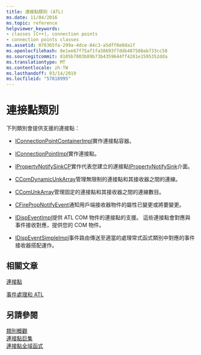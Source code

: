 ```yaml
---
title: 連接點類別 (ATL)
ms.date: 11/04/2016
ms.topic: reference
helpviewer_keywords:
- classes [C++], connection points
- connection points classes
ms.assetid: 076365fa-299a-4dce-84c3-a5dff0e0da1f
ms.openlocfilehash: 8e1ee67f75af1fa38693f7ddb487580ab733cc58
ms.sourcegitcommit: 8105b7003b89b73b4359644ff4281e1595352dda
ms.translationtype: MT
ms.contentlocale: zh-TW
ms.lasthandoff: 03/14/2019
ms.locfileid: "57818995"
---
```

# <a name="connection-points-classes"></a>連接點類別

下列類別會提供支援的連接點：

- [IConnectionPointContainerImpl](../atl/reference/iconnectionpointcontainerimpl-class.md)實作連接點容器。

- [IConnectionPointImpl](../atl/reference/iconnectionpointimpl-class.md)實作連接點。

- [IPropertyNotifySinkCP](../atl/reference/ipropertynotifysinkcp-class.md)實作代表您建立的連接點[IPropertyNotifySink](/windows/desktop/api/ocidl/nn-ocidl-ipropertynotifysink)介面。

- [CComDynamicUnkArray](../atl/reference/ccomdynamicunkarray-class.md)管理無限制的連接點和其接收器之間的連線。

- [CComUnkArray](../atl/reference/ccomunkarray-class.md)管理固定的連接點和其接收器之間的連線數目。

- [CFirePropNotifyEvent](../atl/reference/cfirepropnotifyevent-class.md)通知用戶端接收器物件的屬性已變更或將要變更。

- [IDispEventImpl](../atl/reference/idispeventimpl-class.md)提供 ATL COM 物件的連接點的支援。 這些連接點會對應與事件接收對應，提供您的 COM 物件。

- [IDispEventSimpleImpl](../atl/reference/idispeventsimpleimpl-class.md)事件路由傳送至適當的處理常式函式類別中對應的事件接收器搭配運作。

## <a name="related-articles"></a>相關文章

[連接點](../atl/atl-connection-points.md)

[事件處理和 ATL](../atl/event-handling-and-atl.md)

## <a name="see-also"></a>另請參閱

[類別概觀](../atl/atl-class-overview.md)<br/>
[連接點巨集](../atl/reference/connection-point-macros.md)<br/>
[連接點全域函式](../atl/reference/connection-point-global-functions.md)
